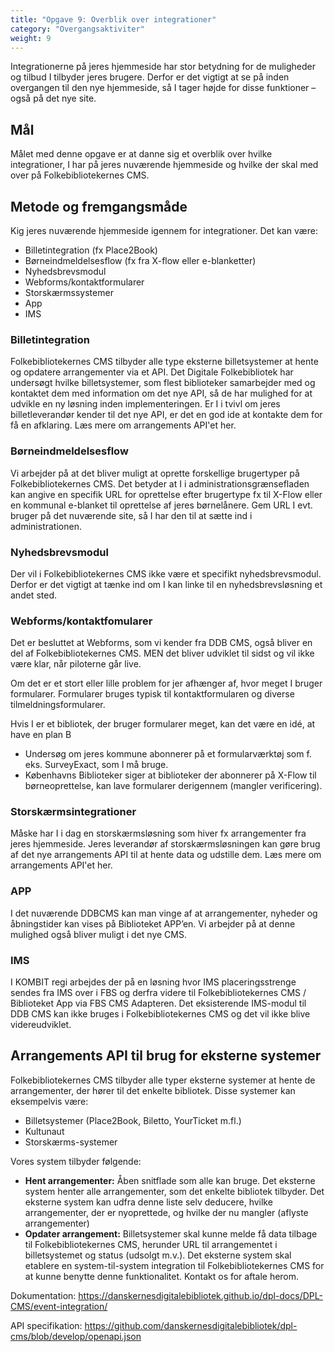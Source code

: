 ```yaml
---
title: "Opgave 9: Overblik over integrationer"
category: "Overgangsaktiviter"
weight: 9
---
```

 	
Integrationerne på jeres hjemmeside har stor betydning for de muligheder og tilbud I tilbyder jeres brugere. Derfor er det vigtigt at se på inden overgangen til den nye hjemmeside, så I tager højde for disse funktioner – også på det nye site.

## Mål
Målet med denne opgave er at danne sig et overblik over hvilke integrationer, I har på jeres nuværende hjemmeside og hvilke der skal med over på Folkebibliotekernes CMS.

## Metode og fremgangsmåde
Kig jeres nuværende hjemmeside igennem for integrationer. Det kan være:

- Billetintegration (fx Place2Book)
- Børneindmeldelsesflow (fx fra X-flow eller e-blanketter)
- Nyhedsbrevsmodul
- Webforms/kontaktformularer
- Storskærmssystemer
- App
- IMS
 

### Billetintegration
Folkebibliotekernes CMS tilbyder alle type eksterne billetsystemer at hente og opdatere arrangementer via et API. Det Digitale Folkebibliotek har undersøgt hvilke billetsystemer, som flest biblioteker samarbejder med og kontaktet dem med information om det nye API, så de har mulighed for at udvikle en ny løsning inden implementeringen. Er I i tvivl om jeres billetleverandør kender til det nye API, er det en god ide at kontakte dem for få en afklaring. Læs mere om arrangements API'et her.

### Børneindmeldelsesflow
Vi arbejder på at det bliver muligt at oprette forskellige brugertyper på Folkebibliotekernes CMS. Det betyder at I i administrationsgrænsefladen kan angive en specifik URL for oprettelse efter brugertype fx til X-Flow eller en kommunal e-blanket til oprettelse af jeres børnelånere. Gem URL I evt. bruger på det nuværende site, så I har den til at sætte ind i administrationen.

### Nyhedsbrevsmodul
Der vil i Folkebibliotekernes CMS ikke være et specifikt nyhedsbrevsmodul. Derfor er det vigtigt at tænke ind om I kan linke til en nyhedsbrevsløsning et andet sted.

### Webforms/kontaktfomularer
Det er besluttet at Webforms, som vi kender fra DDB CMS, også bliver en del af Folkebibliotekernes CMS. MEN det bliver udviklet til sidst og vil ikke være klar, når piloterne går live. 

Om det er et stort eller lille problem for jer afhænger af, hvor meget I bruger formularer.
Formularer bruges typisk til kontaktformularen og diverse tilmeldningsformularer. 

Hvis I er et bibliotek, der bruger formularer meget, kan det være en idé, at have en plan B
- Undersøg om jeres kommune abonnerer på et formularværktøj som f. eks. SurveyExact, som I må bruge.
- Københavns Biblioteker siger at biblioteker der abonnerer på X-Flow til børneoprettelse, kan lave formularer derigennem (mangler verificering).

### Storskærmsintegrationer
Måske har I i dag en storskærmsløsning som hiver fx arrangementer fra jeres hjemmeside. Jeres leverandør af storskærmsløsningen kan gøre brug af det nye arrangements API til at hente data og udstille dem. Læs mere om arrangements API'et her.

### APP
I det nuværende DDBCMS kan man vinge af at arrangementer, nyheder og åbningstider kan vises på Biblioteket APP’en. Vi arbejder på at denne mulighed også bliver muligt i det nye CMS.

### IMS
I KOMBIT regi arbejdes der på en løsning hvor IMS placeringsstrenge sendes fra IMS over i FBS og derfra videre til Folkebibliotekernes CMS / Biblioteket App via FBS CMS Adapteren. Det eksisterende IMS-modul til DDB CMS kan ikke bruges i Folkebibliotekernes CMS og det vil ikke blive videreudviklet.

## Arrangements API til brug for eksterne systemer
Folkebibliotekernes CMS tilbyder alle typer eksterne systemer at hente de arrangementer, der hører til det enkelte bibliotek. Disse systemer kan eksempelvis være:
-	Billetsystemer (Place2Book, Biletto, YourTicket m.fl.)
-	Kultunaut
-	Storskærms-systemer
  
Vores system tilbyder følgende:
- **Hent arrangementer:** Åben snitflade som alle kan bruge. Det eksterne system henter alle arrangementer, som det enkelte bibliotek tilbyder. Det eksterne system kan udfra denne liste selv deducere, hvilke arrangementer, der er nyoprettede, og hvilke der nu mangler (aflyste arrangementer)
- **Opdater arrangement:** Billetsystemer skal kunne melde få data tilbage til Folkebibliotekernes CMS, herunder URL til arrangementet i billetsystemet og status (udsolgt m.v.). Det eksterne system skal etablere en system-til-system integration til Folkebibliotekernes CMS for at kunne benytte denne funktionalitet. Kontakt os for aftale herom.

Dokumentation: https://danskernesdigitalebibliotek.github.io/dpl-docs/DPL-CMS/event-integration/

API specifikation: https://github.com/danskernesdigitalebibliotek/dpl-cms/blob/develop/openapi.json
